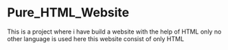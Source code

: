 # Pure_HTML_Website
This is a project where i have build a website with the help of HTML only no other language is  used here this website consist of only HTML

